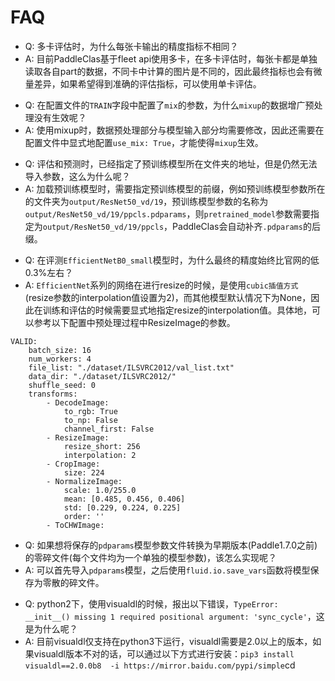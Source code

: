 # FAQ

>>
* Q: 多卡评估时，为什么每张卡输出的精度指标不相同？
* A: 目前PaddleClas基于fleet api使用多卡，在多卡评估时，每张卡都是单独读取各自part的数据，不同卡中计算的图片是不同的，因此最终指标也会有微量差异，如果希望得到准确的评估指标，可以使用单卡评估。


>>
* Q: 在配置文件的`TRAIN`字段中配置了`mix`的参数，为什么`mixup`的数据增广预处理没有生效呢？
* A: 使用mixup时，数据预处理部分与模型输入部分均需要修改，因此还需要在配置文件中显式地配置`use_mix: True`，才能使得`mixup`生效。


>>
* Q: 评估和预测时，已经指定了预训练模型所在文件夹的地址，但是仍然无法导入参数，这么为什么呢？
* A: 加载预训练模型时，需要指定预训练模型的前缀，例如预训练模型参数所在的文件夹为`output/ResNet50_vd/19`，预训练模型参数的名称为`output/ResNet50_vd/19/ppcls.pdparams`，则`pretrained_model`参数需要指定为`output/ResNet50_vd/19/ppcls`，PaddleClas会自动补齐`.pdparams`的后缀。


>>
* Q: 在评测`EfficientNetB0_small`模型时，为什么最终的精度始终比官网的低0.3%左右？
* A: `EfficientNet`系列的网络在进行resize的时候，是使用`cubic插值方式`(resize参数的interpolation值设置为2)，而其他模型默认情况下为None，因此在训练和评估的时候需要显式地指定resize的interpolation值。具体地，可以参考以下配置中预处理过程中ResizeImage的参数。
```
VALID:
    batch_size: 16
    num_workers: 4
    file_list: "./dataset/ILSVRC2012/val_list.txt"
    data_dir: "./dataset/ILSVRC2012/"
    shuffle_seed: 0
    transforms:
        - DecodeImage:
            to_rgb: True
            to_np: False
            channel_first: False
        - ResizeImage:
            resize_short: 256
            interpolation: 2
        - CropImage:
            size: 224
        - NormalizeImage:
            scale: 1.0/255.0
            mean: [0.485, 0.456, 0.406]
            std: [0.229, 0.224, 0.225]
            order: ''
        - ToCHWImage:
```

>>
* Q: 如果想将保存的`pdparams`模型参数文件转换为早期版本(Paddle1.7.0之前)的零碎文件(每个文件均为一个单独的模型参数)，该怎么实现呢？
* A: 可以首先导入`pdparams`模型，之后使用`fluid.io.save_vars`函数将模型保存为零散的碎文件。


>>
* Q: python2下，使用visualdl的时候，报出以下错误，`TypeError: __init__() missing 1 required positional argument: 'sync_cycle'`，这是为什么呢？
* A: 目前visualdl仅支持在python3下运行，visualdl需要是2.0以上的版本，如果visualdl版本不对的话，可以通过以下方式进行安装：`pip3 install visualdl==2.0.0b8  -i https://mirror.baidu.com/pypi/simple`cd
